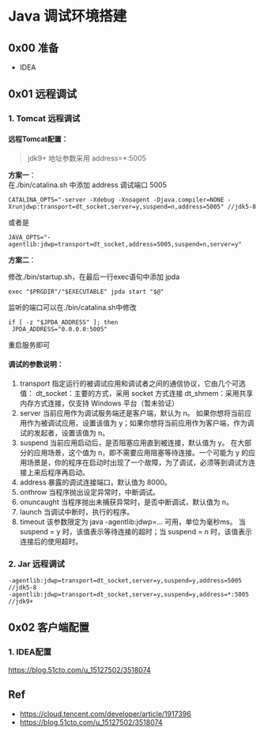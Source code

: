 # Java 调试环境搭建

## 0x00 准备

- IDEA

## 0x01 远程调试

### 1. Tomcat 远程调试

#### 远程Tomcat配置：    

> jdk9+ 地址参数采用 address=*:5005
  
**方案一**：   
在./bin/catalina.sh 中添加 address 调试端口 5005
```
CATALINA_OPTS="-server -Xdebug -Xnoagent -Djava.compiler=NONE -Xrunjdwp:transport=dt_socket,server=y,suspend=n,address=5005" //jdk5-8
```
或者是
```
JAVA_OPTS="-agentlib:jdwp=transport=dt_socket,address=5005,suspend=n,server=y"
```
**方案二**：


修改./bin/startup.sh，在最后一行exec语句中添加 jpda

```
exec "$PRGDIR"/"$EXECUTABLE" jpda start "$@"
```
监听的端口可以在./bin/catalina.sh中修改

```
if [ -z "$JPDA_ADDRESS" ]; then
 JPDA_ADDRESS="0.0.0.0:5005"
```

重启服务即可

#### 调试的参数说明：
1. transport
指定运行的被调试应用和调试者之间的通信协议，它由几个可选值：
dt_socket：主要的方式，采用 socket 方式连接
dt_shmem：采用共享内存方式连接，仅支持 Windows 平台（暂未验证）
2. server
当前应用作为调试服务端还是客户端，默认为 n。
如果你想将当前应用作为被调试应用，设置该值为 y；如果你想将当前应用作为客户端，作为调试的发起者，设置该值为 n。
3. suspend
当前应用启动后，是否阻塞应用直到被连接，默认值为 y。
在大部分的应用场景，这个值为 n，即不需要应用阻塞等待连接。一个可能为 y 的应用场景是，你的程序在启动时出现了一个故障，为了调试，必须等到调试方连接上来后程序再启动。
4. address
暴露的调试连接端口，默认值为 8000。
5. onthrow
当程序抛出设定异常时，中断调试。
6. onuncaught
当程序抛出未捕获异常时，是否中断调试，默认值为 n。
7. launch
当调试中断时，执行的程序。
8. timeout
该参数限定为 java -agentlib:jdwp=… 可用，单位为毫秒ms。
当 suspend = y 时，该值表示等待连接的超时；当 suspend = n 时，该值表示连接后的使用超时。

### 2. Jar 远程调试
```
-agentlib:jdwp=transport=dt_socket,server=y,suspend=y,address=5005  //jdk5-8
-agentlib:jdwp=transport=dt_socket,server=y,suspend=y,address=*:5005  //jdk9+
```

## 0x02 客户端配置
### 1. IDEA配置
https://blog.51cto.com/u_15127502/3518074

## Ref
- https://cloud.tencent.com/developer/article/1917396 
- https://blog.51cto.com/u_15127502/3518074
